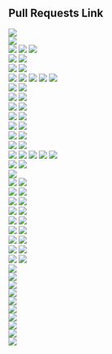 ## Pull Requests Link
<div><a href="https://github.com/daeryun/center_mng/compare/main...develop" target="_blank"><img src="https://img.shields.io/badge/관리자-red"/></a></div>
<div><a href="https://github.com/daeryun/daeryun-homepage/compare/main...develop" target="_blank"><img src="https://img.shields.io/badge/대표-blue"/></a></div>

<div>
  <a href="https://github.com/daeryun/group-detective-2024/compare/main...develop" target="_blank"><img src="https://img.shields.io/badge/2024 형사-9cf"/></a>
  <a href="https://github.com/daeryun/center_election/compare/main...develop" target="_blank"><img src="https://img.shields.io/badge/선거대응-9cf"/></a>
  <a href="https://github.com/daeryun/center_detective/compare/main...develop" target="_blank"><img src="https://img.shields.io/badge/(구)형사-black"/></a>
</div>

<div>
  <a href="https://github.com/daeryun/group-assault-2024/compare/main...develop" target="_blank"><img src="https://img.shields.io/badge/2024 성범죄-ff69b4"/></a>
  <a href="https://github.com/daeryun/center_assault/compare/main...develop" target="_blank"><img src="https://img.shields.io/badge/(구)성범죄-black"/></a>
</div>
<div>
  <a href="https://github.com/daeryun/group-school-2024/compare/main...develop" target="_blank"><img src="https://img.shields.io/badge/2024 학교폭력-brightgreen"/></a>
  <a href="https://github.com/daeryun/center_school/compare/main...develop" target="_blank"><img src="https://img.shields.io/badge/(구)학교-black"/></a>
</div>

<div>
  <a href="https://github.com/daeryun/group-comp-2024/compare/main...develop" target="_blank"><img src="https://img.shields.io/badge/2024 기업법무-yellow"/></a>
  <a href="https://github.com/daeryun/center-ai/compare/main...develop" target="_blank"><img src="https://img.shields.io/badge/AI·IT-yellow"/></a>
  <a href="https://github.com/daeryun/center-comp-personnel-2024/compare/main...develop" target="_blank"><img src="https://img.shields.io/badge/인사노무-yellow"/></a>
  <a href="https://github.com/daeryun/center-comp-asset-2024/compare/main...develop" target="_blank"><img src="https://img.shields.io/badge/자산운용-yellow"/></a>
  <a href="https://github.com/daeryun/center_comp/compare/main...develop" target="_blank"><img src="https://img.shields.io/badge/(구)기업-black"/></a>
</div>

<div>
  <a href="https://github.com/daeryun/group-divorce-2024/compare/main...develop" target="_blank"><img src="https://img.shields.io/badge/2024 이혼-red"/></a>
  <a href="https://github.com/daeryun/center_divorce/compare/main...develop" target="_blank"><img src="https://img.shields.io/badge/(구)이혼-black"/></a>
</div>
<div>
  <a href="https://github.com/daeryun/group-inherit-2024/compare/main...develop" target="_blank"><img src="https://img.shields.io/badge/2024 상속-orange"/></a>
  <a href="https://github.com/daeryun/center_inherit/compare/main...develop" target="_blank"><img src="https://img.shields.io/badge/(구)상속-black"/></a>
</div>
<div>
  <a href="https://github.com/daeryun/group-estate-2024/compare/main...develop" target="_blank"><img src="https://img.shields.io/badge/2024 부동산-yellowgreen"/></a>
  <a href="https://github.com/daeryun/center_estate/compare/main...develop" target="_blank"><img src="https://img.shields.io/badge/(구)부동산-black"/></a>
</div>
<div>
  <a href="https://github.com/daeryun/group-compensation-2024/compare/main...develop" target="_blank"><img src="https://img.shields.io/badge/2024 일반소송중재-green"/></a>
  <a href="https://github.com/daeryun/center_compensation/compare/main...develop" target="_blank"><img src="https://img.shields.io/badge/(구)민사-black"/></a>
</div>
<div>
  <a href="https://github.com/daeryun/group-administration-2024/compare/main...develop" target="_blank"><img src="https://img.shields.io/badge/2024 행정-blueviolet"/></a>
  <a href="https://github.com/daeryun/center_administration/compare/main...develop" target="_blank"><img src="https://img.shields.io/badge/(구)행정-black"/></a>
</div>
<div>
  <a href="https://github.com/daeryun/group-regener-2024/compare/main...develop" target="_blank"><img src="https://img.shields.io/badge/2024 회생파산-blue"/></a>
  <a href="https://github.com/daeryun/center_regener/compare/main...develop" target="_blank"><img src="https://img.shields.io/badge/(구)회생파산-black"/></a>
</div>
<div>
  <a href="https://github.com/daeryun/group-labor-2024/compare/main...develop" target="_blank"><img src="https://img.shields.io/badge/2024 노동산재-ed0086"/></a>
  <a href="https://github.com/daeryun/center_labor/compare/main...develop" target="_blank"><img src="https://img.shields.io/badge/(구)노동산재-black"/></a>
</div>
<div>
  <a href="https://github.com/daeryun/group-discovery-2024/compare/main...develop" target="_blank"><img src="https://img.shields.io/badge/2024 증거조사그룹-5c221f"/></a>
  <a href="https://github.com/daeryun/center-discovery/compare/main...develop" target="_blank"><img src="https://img.shields.io/badge/증거조사센터-5c221f"/></a>
  <a href="https://github.com/daeryun/center-forensic/compare/main...develop" target="_blank"><img src="https://img.shields.io/badge/포렌식센터-5c221f"/></a>
  <a href="https://github.com/daeryun/center-guard/compare/main...develop" target="_blank"><img src="https://img.shields.io/badge/경호센터-5c221f"/></a>
  <a href="https://github.com/daeryun/center_discovery/compare/main...develop" target="_blank"><img src="https://img.shields.io/badge/(구)증거조사-black"/></a>
</div>

<div>
  <a href="https://github.com/daeryun/group-tax-2024/compare/main...develop" target="_blank"><img src="https://img.shields.io/badge/2024 조세-black"/></a>
  <a href="https://github.com/daeryun/center_tax/compare/main...develop" target="_blank"><img src="https://img.shields.io/badge/(구)조세-black"/></a>
</div>
<div><a href="https://github.com/daeryun/group-accounting-2024/compare/main...develop" target="_blank"><img src="https://img.shields.io/badge/2024 회계감리-685436"/></a></div>
<div>
  <a href="https://github.com/daeryun/group-drug-2024/compare/main...develop" target="_blank"><img src="https://img.shields.io/badge/2024 마약-fa8072"/></a>
  <a href="https://github.com/daeryun/center_drug/compare/main...develop" target="_blank"><img src="https://img.shields.io/badge/(구)마약-black"/></a>
</div>
<div>
  <a href="https://github.com/daeryun/group-iprs-2024/compare/main...develop" target="_blank"><img src="https://img.shields.io/badge/2024 지식재산권-skyblue"/></a>
  <a href="https://github.com/daeryun/center_iprs/compare/main...develop" target="_blank"><img src="https://img.shields.io/badge/(구)지식재산권-black"/></a>
</div>
<div>
  <a href="https://github.com/daeryun/group-finance-2024/compare/main...develop" target="_blank"><img src="https://img.shields.io/badge/2024 금융-magenta"/></a>
  <a href="https://github.com/daeryun/center_finance/compare/main...develop" target="_blank"><img src="https://img.shields.io/badge/(구)금융-black"/></a>
</div>
<div>
  <a href="https://github.com/daeryun/group-military-2024/compare/main...develop" target="_blank"><img src="https://img.shields.io/badge/2024 군형사-556B2F"/></a>
  <a href="https://github.com/daeryun/center_military/compare/main...develop" target="_blank"><img src="https://img.shields.io/badge/(구)군형사-black"/></a>
</div>
<div>
  <a href="https://github.com/daeryun/group-medical-2024/compare/main...develop" target="_blank"><img src="https://img.shields.io/badge/2024 의료-white"/></a>
  <a href="https://github.com/daeryun/center_medical/compare/main...develop" target="_blank"><img src="https://img.shields.io/badge/(구)의료-black"/></a>
</div>
<div>
  <a href="https://github.com/daeryun/group-traffic-2024/compare/main...develop" target="_blank"><img src="https://img.shields.io/badge/2024 음주교통사고-fae100"/></a>
  <a href="https://github.com/daeryun/center_traffic/compare/main...develop" target="_blank"><img src="https://img.shields.io/badge/(구)음주교통사고-black"/></a>
</div>
<div>
  <a href="https://github.com/daeryun/group-international-2024/compare/main...develop" target="_blank"><img src="https://img.shields.io/badge/2024 관세국제통상이민-FFD9FA"/></a>
  <a href="https://github.com/daeryun/center_international/compare/main...develop" target="_blank"><img src="https://img.shields.io/badge/(구)국제소송-black"/></a>
</div>
<div>
  <a href="https://github.com/daeryun/group-mergers-2024/compare/main...develop" target="_blank"><img src="https://img.shields.io/badge/2024 M&A-F2CB61"/></a>
  <a href="https://github.com/daeryun/center_mergers/compare/main...develop" target="_blank"><img src="https://img.shields.io/badge/(구)M&A-black"/></a>
</div>
<div>
  <a href="https://github.com/daeryun/group-consulting-2024/compare/main...develop" target="_blank"><img src="https://img.shields.io/badge/2024 법률상담-red"/></a>
  <a href="https://github.com/daeryun/center_consulting/compare/main...develop" target="_blank"><img src="https://img.shields.io/badge/(구)법률상담-black"/></a>
</div>
<div>
  <a href="https://github.com/daeryun/group-entertainment-2024/compare/main...develop" target="_blank"><img src="https://img.shields.io/badge/2024 엔터스포츠-6B66FF"/></a>
</div>
<div>
  <a href="https://github.com/daeryun/group-trade-2024/compare/main...develop" target="_blank"><img src="https://img.shields.io/badge/2024 공정거래-D9418C"/></a>
</div>
<div>
  <a href="https://github.com/daeryun/group-sapa-2024/compare/main...develop" target="_blank"><img src="https://img.shields.io/badge/2024 산업안전중대재해-C5250C"/></a>
</div>
<div>
  <a href="https://github.com/daeryun/center-compensation-debt/compare/main...develop" target="_blank"><img src="https://img.shields.io/badge/2024 채권추심-49D4C9"/></a>
</div>
<div><a href="https://github.com/daeryun/center_seoul/compare/main...develop" target="_blank"><img src="https://img.shields.io/badge/서울본부-133567"/></a></div>

<div><a href="https://github.com/daeryun/daeryun-career/compare/main...develop" target="_blank"><img src="https://img.shields.io/badge/채용-blue"/></a></div>

<div><a href="https://github.com/daeryun/daeryunlaw.co.kr/compare/main...develop" target="_blank"><img src="https://img.shields.io/badge/슈퍼로이어스-lightgrey"/></a></div>
<div><a href="https://github.com/daeryun/app_front/compare/main...develop" target="_blank"><img src="https://img.shields.io/badge/앱-BFFF00"/></a></div>
<div><a href="https://github.com/daeryun/lawfirm/compare/main...develop" target="_blank"><img src="https://img.shields.io/badge/이지스-F0F8FF"/></a></div>
<div><a href="https://github.com/daeryun/generative_ai/compare/main...develop" target="_blank" style="color:#FFF"><img src="https://img.shields.io/badge/AI 대륜-DC143C"/></a></div>


